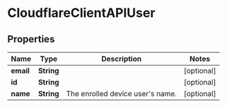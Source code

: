 # CloudflareClientAPIUser

## Properties
Name | Type | Description | Notes
------------ | ------------- | ------------- | -------------
**email** | **String** |  |  [optional]
**id** | **String** |  |  [optional]
**name** | **String** | The enrolled device user&#x27;s name. |  [optional]
